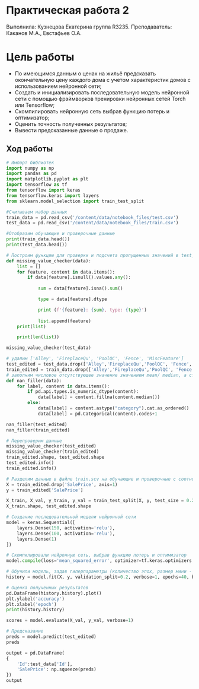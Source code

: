 # Практическая работа 2
Выполнила: Кузнецова Екатерина группа R3235.
Преподаватель: Каканов М.А., Евстафьев О.А.
# Цель работы
- По имеющимся данным о ценах на жильё предсказать окончательную цену каждого дома с учетом характеристик домов с использованием нейронной сети;
- Создать и инициализировать последовательную модель нейронной сети с помощью фрэймворков тренировки нейронных сетей Torch или Tensorflow;
- Скомпилировать нейронную сеть выбрав функцию потерь и оптимизатор;
- Оценить точность полученных результатов;
- Вывести предсказанные данные о продаже.
## Ход работы
```python
# Импорт библиотек
import numpy as np
import pandas as pd
import matplotlib.pyplot as plt
import tensorflow as tf
from tensorflow import keras
from tensorflow.keras import layers
from sklearn.model_selection import train_test_split

#Считываем набор данных
train_data = pd.read_csv('/content/data/notebook_files/test.csv') 
test_data = pd.read_csv('/content/data/notebook_files/train.csv')

#Отобразим обучающие и проверочные данные
print(train_data.head())
print(test_data.head())

# Построим функцию для проверки и подсчета пропущенных значений в test_data, выведем тип данных этих значений
def missing_value_checker(data):
    list = []
    for feature, content in data.items():
        if data[feature].isnull().values.any():
            
            sum = data[feature].isna().sum()

            type = data[feature].dtype

            print (f'{feature}: {sum}, type: {type}')
            
            list.append(feature)
    print(list)

    print(len(list))

missing_value_checker(test_data)

# удалим ['Alley', 'FireplaceQu', 'PoolQC', 'Fence', 'MiscFeature']
test_edited = test_data.drop(['Alley','FireplaceQu','PoolQC', 'Fence', 'MiscFeature'], axis=1)
train_edited = train_data.drop(['Alley','FireplaceQu','PoolQC', 'Fence', 'MiscFeature'], axis=1)
# заполним числовое отсутствующее значение значением mean/ median, а строковое значением missing
def nan_filler(data):
    for label, content in data.items():
        if pd.api.types.is_numeric_dtype(content):
            data[label] = content.fillna(content.median())
        else:
            data[label] = content.astype("category").cat.as_ordered()
            data[label] = pd.Categorical(content).codes+1

nan_filler(test_edited)
nan_filler(train_edited)

# Перепроверим данные
missing_value_checker(test_edited)
missing_value_checker(train_edited)
train_edited.shape, test_edited.shape
test_edited.info()
train_edited.info()

# Разделим данные в файле train.scv на обучающие и проверочные с соотношением 20%
X = train_edited.drop('SalePrice', axis=1)
y = train_edited['SalePrice']

X_train, X_val, y_train, y_val = train_test_split(X, y, test_size = 0.2)
X_train.shape, test_edited.shape

# Создание последовательной модели нейронной сети 
model = keras.Sequential([
    layers.Dense(150, activation='relu'),
    layers.Dense(100, activation='relu'),
    layers.Dense(1)
])

# Скомпилировали нейронную сеть, выбрав функцию потерь и оптимизатор
model.compile(loss='mean_squared_error', optimizer=tf.keras.optimizers.Adam(0.01), metrics=['mae'])

# Обучили модель, задав гиперпараметры (количество эпох, размер мини - выборки)
history = model.fit(X, y, validation_split=0.2, verbose=1, epochs=40, batch_size=100)

# Оценка полученных результатов
pd.DataFrame(history.history).plot()
plt.ylabel('accuracy')
plt.xlabel('epoch')
print(history.history)

scores = model.evaluate(X_val, y_val, verbose=1)

# Предсказание
preds = model.predict(test_edited)
preds

output = pd.DataFrame(
{
    'Id':test_data['Id'],
    'SalePrice': np.squeeze(preds)
})
output
